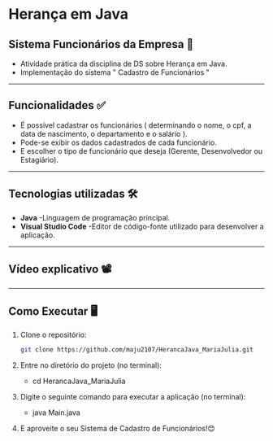 # Herança em Java

## Sistema Funcionários da Empresa 📖
- Atividade prática da disciplina de DS sobre Herança em Java. 
- Implementação do sistema " Cadastro de Funcionários "

------

## Funcionalidades ✅
- É possível cadastrar os funcionários ( determinando o nome, o cpf, a data de nascimento, o departamento e o salário ).
- Pode-se exibir os dados cadastrados de cada funcionário.
- E escolher o tipo de funcionário que deseja (Gerente, Desenvolvedor ou Estagiário).

--------
## Tecnologias utilizadas 🛠️
- **Java**                -Linguagem de programação principal.
- **Visual Studio Code**  -Editor de código-fonte utilizado para desenvolver a aplicação.

-----------
## Vídeo explicativo 📽️
-----------
## Como Executar 🖥️
1. Clone o repositório:
   ```bash
   git clone https://github.com/maju2107/HerancaJava_MariaJulia.git

2. Entre no diretório do projeto (no terminal):
   - cd HerancaJava_MariaJulia

3. Digite o seguinte comando para executar a aplicação (no terminal):
   - java Main.java

4. E aproveite o seu Sistema de Cadastro de Funcionários!😊


   